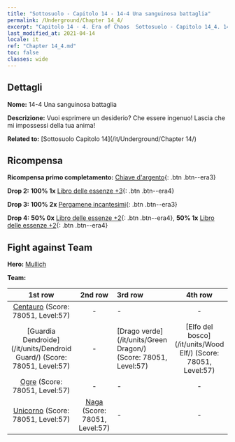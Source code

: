 ```yaml
---
title: "Sottosuolo - Capitolo 14 - 14-4 Una sanguinosa battaglia"
permalink: /Underground/Chapter 14_4/
excerpt: "Capitolo 14 - 4. Era of Chaos  Sottosuolo - Capitolo 14_4. 14-4 Una sanguinosa battaglia"
last_modified_at: 2021-04-14
locale: it
ref: "Chapter 14_4.md"
toc: false
classes: wide
---
```


## Dettagli

 **Nome:** 14-4 Una sanguinosa battaglia

 **Descrizione:** Vuoi esprimere un desiderio? Che essere ingenuo! Lascia che mi impossessi della tua anima!

 **Related to:** [Sottosuolo Capitolo 14](/it/Underground/Chapter 14/)

## Ricompensa

 **Ricompensa primo completamento:** [Chiave d'argento](/it/Items/con_693/){: .btn .btn--era3}

 **Drop 2:** **100% 1x** [Libro delle essenze +3](/it/Items/mat_60/){: .btn .btn--era4}

 **Drop 3:** **100% 2x** [Pergamene incantesimi](/it/Items/con_694/){: .btn .btn--era3}

 **Drop 4:** **50% 0x** [Libro delle essenze +2](/it/Items/mat_53/){: .btn .btn--era4}, **50% 1x** [Libro delle essenze +2](/it/Items/mat_53/){: .btn .btn--era4}


## Fight against Team
 **Hero:** [Mullich](/it/heroes/Mullich/)

 **Team:**


  | 1st row | 2nd row | 3rd row | 4th row |
  |:----:|:----:|:----|:----:|
  | [Centauro](/it/units/Centaur/) (Score: 78051, Level:57)  | - | - | - |
  | [Guardia Dendroide](/it/units/Dendroid Guard/) (Score: 78051, Level:57)  | - | [Drago verde](/it/units/Green Dragon/) (Score: 78051, Level:57)  | [Elfo del bosco](/it/units/Wood Elf/) (Score: 78051, Level:57)  |
  | [Ogre](/it/units/Ogre/) (Score: 78051, Level:57)  | - | - | - |
  | [Unicorno](/it/units/Unicorn/) (Score: 78051, Level:57)  | [Naga](/it/units/Naga/) (Score: 78051, Level:57)  | - | - |


